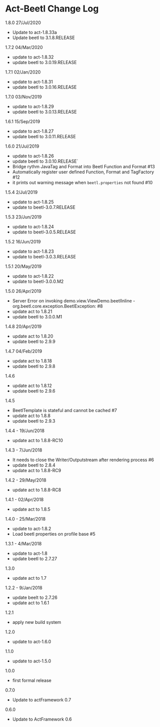 # Act-Beetl Change Log

1.8.0 27/Jul/2020
* Update to act-1.8.33a
* Update beetl to 3.1.8.RELEASE

1.7.2 04/Mar/2020
* update to act-1.8.32
* update beetl to 3.0.19.RELEASE

1.7.1 02/Jan/2020
* update to act-1.8.31
* update beetl to 3.0.16.RELEASE

1.7.0 03/Nov/2019
* update to act-1.8.29
* update beetl to 3.0.13.RELEASE

1.6.1 15/Sep/2019
* update to act-1.8.27
* update beetl to 3.0.11.RELEASE

1.6.0 21/Jul/2019
* update to act-1.8.26
* update beetl to 3.0.10.RELEASE`
* Bridge rythm JavaTag and Format into Beetl Function and Format #13
* Automatically register user defined Function, Format and TagFactory #12
* it prints out warning message when `beetl.properties` not found #10

1.5.4 2/Jul/2019
* update to act-1.8.25
* update to beetl-3.0.7.RELEASE

1.5.3 23/Jun/2019
* update to act-1.8.24
* update to beetl-3.0.5.RELEASE

1.5.2 16/Jun/2019
* update to act-1.8.23
* update to beetl-3.0.3.RELEASE

1.5.1 20/May/2019
* update to act-1.8.22
* update to beetl-3.0.0.M2

1.5.0 26/Apr/2019
* Server Error on invoking demo.view.ViewDemo.beetlInline - org.beetl.core.exception.BeetlException: #8
* update act to 1.8.21
* update beetl to 3.0.0.M1

1.4.8 20/Apr/2019
* update act to 1.8.20
* update beetl to 2.9.9

1.4.7 04/Feb/2019
* update act to 1.8.18
* update beetl to 2.9.8

1.4.6
* update act to 1.8.12
* update beetl to 2.9.6

1.4.5
* BeetlTemplate is stateful and cannot be cached #7
* update act to 1.8.8
* update beetl to 2.9.3

1.4.4 - 19/Jun/2018
* update act to 1.8.8-RC10

1.4.3 - 7/Jun/2018
* It needs to close the Writer/Outputstream after rendering process #6
* update beetl to 2.8.4
* update act to 1.8.8-RC9

1.4.2 - 29/May/2018
* update act to 1.8.8-RC8

1.4.1 - 02/Apr/2018
* update act to 1.8.5

1.4.0 - 25/Mar/2018
* update to act-1.8.2
* Load beetl properties on profile base #5

1.3.1 - 4/Mar/2018
* update to act-1.8
* update beetl to 2.7.27

1.3.0
* update act to 1.7

1.2.2 - 9/Jan/2018
* update beelt to 2.7.26
* update act to 1.6.1

1.2.1
* apply new build system

1.2.0
* update to act-1.6.0

1.1.0
* update to act-1.5.0

1.0.0
- first formal release

0.7.0
- Update to actFramework 0.7

0.6.0
- Update to ActFramework 0.6
